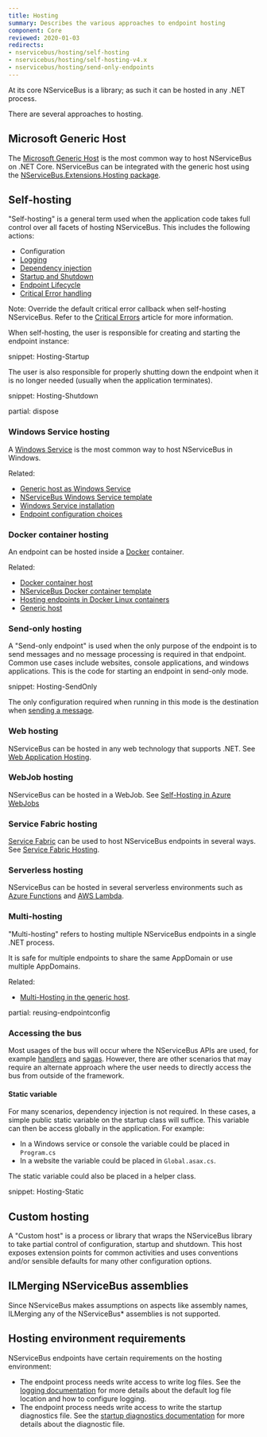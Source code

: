```yaml
---
title: Hosting
summary: Describes the various approaches to endpoint hosting
component: Core
reviewed: 2020-01-03
redirects:
- nservicebus/hosting/self-hosting
- nservicebus/hosting/self-hosting-v4.x
- nservicebus/hosting/send-only-endpoints
---
```


At its core NServiceBus is a library; as such it can be hosted in any .NET process.

There are several approaches to hosting.

## Microsoft Generic Host

The [Microsoft Generic Host](https://docs.microsoft.com/en-us/aspnet/core/fundamentals/host/generic-host) is the most common way to host NServiceBus on .NET Core. NServiceBus can be integrated with the generic host using the [NServiceBus.Extensions.Hosting package](/nservicebus/hosting/extensions-hosting.md).


## Self-hosting

"Self-hosting" is a general term used when the application code takes full control over all facets of hosting NServiceBus. This includes the following actions:

 * Configuration
 * [Logging](/nservicebus/logging)
 * [Dependency injection](/nservicebus/dependency-injection/)
 * [Startup and Shutdown](/samples/startup-shutdown-sequence/)
 * [Endpoint Lifecycle](/nservicebus/lifecycle/)
 * [Critical Error handling](critical-errors.md)

Note: Override the default critical error callback when self-hosting NServiceBus. Refer to the [Critical Errors](/nservicebus/hosting/critical-errors.md) article for more information.

When self-hosting, the user is responsible for creating and starting the endpoint instance:

snippet: Hosting-Startup

The user is also responsible for properly shutting down the endpoint when it is no longer needed (usually when the application terminates).

snippet: Hosting-Shutdown

partial: dispose


### Windows Service hosting

A [Windows Service](https://docs.microsoft.com/en-us/dotnet/framework/windows-services/introduction-to-windows-service-applications) is the most common way to host NServiceBus in Windows.

Related:
 * [Generic host as Windows Service](/samples/hosting/generic-host)
 * [NServiceBus Windows Service template](/nservicebus/dotnet-templates.md#nservicebus-windows-service)
 * [Windows Service installation](windows-service.md)
 * [Endpoint configuration choices](/samples/endpoint-configuration/)



### Docker container hosting

An endpoint can be hosted inside a [Docker](https://www.docker.com/) container.

Related:
 * [Docker container host](/nservicebus/hosting/docker-host/)
 * [NServiceBus Docker container template](/nservicebus/dotnet-templates.md#nservicebus-docker-container)
 * [Hosting endpoints in Docker Linux containers](/samples/hosting/docker/)
 * [Generic host](/samples/hosting/generic-host)

### Send-only hosting

A "Send-only endpoint" is used when the only purpose of the endpoint is to send messages and no message processing is required in that endpoint. Common use cases include websites, console applications, and windows applications. This is the code for starting an endpoint in send-only mode.

snippet: Hosting-SendOnly

The only configuration required when running in this mode is the destination when [sending a message](/nservicebus/messaging/send-a-message.md).


### Web hosting

NServiceBus can be hosted in any web technology that supports .NET. See [Web Application Hosting](web-application.md).

### WebJob hosting

NServiceBus can be hosted in a WebJob. See [Self-Hosting in Azure WebJobs](/samples/azure/webjob-host)

### Service Fabric hosting

[Service Fabric](https://docs.microsoft.com/en-us/azure/service-fabric/) can be used to host NServiceBus endpoints in several ways. See [Service Fabric Hosting](/nservicebus/hosting/service-fabric-hosting).

### Serverless hosting

NServiceBus can be hosted in several serverless environments such as [Azure Functions](/nservicebus/hosting/azure-functions-service-bus/) and [AWS Lambda](/previews/aws-lambda-simple-queue-service.md).

### Multi-hosting

"Multi-hosting" refers to hosting multiple NServiceBus endpoints in a single .NET process.

It is safe for multiple endpoints to share the same AppDomain or use multiple AppDomains.

Related:

 * [Multi-Hosting in the generic host](/samples/hosting/generic-multi-hosting/).

partial: reusing-endpointconfig

### Accessing the bus

Most usages of the bus will occur where the NServiceBus APIs are used, for example [handlers](/nservicebus/handlers/) and [sagas](/nservicebus/sagas/). However, there are other scenarios that may require an alternate approach where the user needs to directly access the bus from outside of the framework.


#### Static variable

For many scenarios, dependency injection is not required. In these cases, a simple public static variable on the startup class will suffice. This variable can then be access globally in the application. For example:

 * In a Windows service or console the variable could be placed in `Program.cs`
 * In a website the variable could be placed in `Global.asax.cs`.

The static variable could also be placed in a helper class.

snippet: Hosting-Static


## Custom hosting

A "Custom host" is a process or library that wraps the NServiceBus library to take partial control of configuration, startup and shutdown. This host exposes extension points for common activities and uses conventions and/or sensible defaults for many other configuration options.


## ILMerging NServiceBus assemblies

Since NServiceBus makes assumptions on aspects like assembly names, ILMerging any of the NServiceBus* assemblies is not supported.


## Hosting environment requirements

NServiceBus endpoints have certain requirements on the hosting environment:

* The endpoint process needs write access to write log files. See the [logging documentation](/nservicebus/logging) for more details about the default log file location and how to configure logging.
* The endpoint process needs write access to write the startup diagnostics file. See the [startup diagnostics documentation](/nservicebus/hosting/startup-diagnostics.md) for more details about the diagnostic file.
